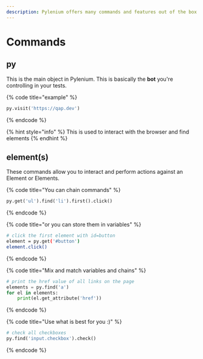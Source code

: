 ```yaml
---
description: Pylenium offers many commands and features out of the box.
---
```


# Commands

## py

This is the main object in Pylenium. This is basically the **bot** you're controlling in your tests.

{% code title="example" %}
```python
py.visit('https://qap.dev')
```
{% endcode %}

{% hint style="info" %}
 This is used to interact with the browser and find elements
{% endhint %}

## element\(s\)

These commands allow you to interact and perform actions against an Element or Elements.

{% code title="You can chain commands" %}
```python
py.get('ul').find('li').first().click()
```
{% endcode %}

{% code title="or you can store them in variables" %}
```bash
# click the first element with id=button
element = py.get('#button')
element.click()
```
{% endcode %}

{% code title="Mix and match variables and chains" %}
```python
# print the href value of all links on the page
elements = py.find('a')
for el in elements:
    print(el.get_attribute('href'))
```
{% endcode %}

{% code title="Use what is best for you :\)" %}
```python
# check all checkboxes
py.find('input.checkbox').check()
```
{% endcode %}

